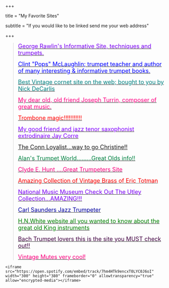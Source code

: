 +++


title = "My Favorite Sites"

subtitle = "If you would like to be linked send me your web address"



+++

<blockquote>
    <div align="left">
      <p><u><font size="4" color="#8000FF"><a href="http://www.grawlin.com/index2.html"><font color="#7900F2">George
        Rawlin's Informative Site, techniques and trumpets.</font></a></font></u></p>
      <p><font size="4"><a href="http://www.bbtrumpet.com/"><font color="#0000FF">Clint
        "Pops" McLaughlin; trumpet teacher and author of many interesting
        &amp; informative trumpet books.</font></a></font></p>
            <p><font size="4" color="#000000"><a href="http://www.vintagecornets.com/"><font color="#008080">Best
                Vintage cornet site on the web; bought to you by Nick DeCarlis</font></a></font></p>
            <p><font size="4" color="#000000"><a href="http://www.josephturrin.com/"><font color="#FF0080">My
                dear old, old friend Joseph Turrin, composer of great music.</font></a></font></p>
            <p><font size="4" color="#0000FF"><a href="http://www.t-bonetime.com/page/page/539932.htm"><font color="#FF0000">Trombone
                magic!!!!!!!!!!!</font></a></font></p>
            <p><font size="4" color="#0000FF"><a href="https://music.metason.net/artistinfo?name=Jay%20Corre"><font color="#8000FF">My
                good friend and jazz tenor saxophonist extrodinaire Jay Corre</font></a></font></p>
            <p><font size="4" color="#0000FF"><a href="http://www.xs4all.nl/%7Ecderksen/">The
                Conn Loyalist...way to go Christine!!</a></font></p>
            <p><font size="4"><u><font color="#0000A0"><a href="http://rouses.net/trumpet/asrtrmpt.htm"><font color="#008040">Alan's
                Trumpet World.........Great Olds info!!</font></a></font></u></font></p>
            <p><u><font size="4" color="#FF0080"><a href="http://www.bflatmusic.com/"><font color="#F9007C">Clyde
                E. Hunt ....Great Trumpeters Site</font></a></font></u></p>
            <p><u><font size="4"><a href="http://www.horncollector.com/"><font color="#F90000">Amazing
                Collection of Vintage Brass</font></a><font color="#F90000"> of
                Eric Totman</font></font></u></p>
            <p><u><font size="4" color="#8000FF"><a href="https://www.nmmusd.org/"><font color="#7900F2">National
                Music Museum Check Out The Utley Collection...AMAZING!!!</font></a></font></u></p>
            <p><u><font size="4" color="#8000FF"><a href="http://www.carlsaunders.com/"><font color="#0000A0">Carl
                Saunders Jazz Trumpeter</font></a></font></u></p>
            <p><u><font size="4" color="#8000FF"><a href="http://www.hnwhite.com/"><font color="#008000">H.N.White
              website all you wanted to know about the great old King instruments</font></a></font></u></p>
            <p><u><font size="4" color="#8000FF"><a href="http://www.bachloyalist.com/"><font color="#400040">Bach
              Trumpet lovers this is the site you MUST check out!!</font></a></font></u></p>
            <p><u><font size="4" color="#FF0080"><a href="http://www.VintageMutes.com"><font color="#F9007C">Vintage
              Mutes very cool!</font></a></font></u></p>
        </div>
    </blockquote>

    <iframe src="https://open.spotify.com/embed/track/7hm4HTk9encxT0LYC0J6oI" width="300" height="380" frameborder="0" allowtransparency="true" allow="encrypted-media"></iframe>
